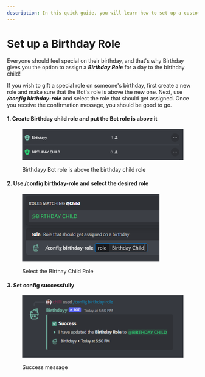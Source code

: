 ```yaml
---
description: In this quick guide, you will learn how to set up a custom birthday role.
---
```


# Set up a Birthday Role

Everyone should feel special on their birthday, and that's why Birthday gives you the option to assign a _**Birthday Role**_ for a day to the birthday child!

If you wish to gift a special role on someone's birthday, first create a new role and make sure that the Bot's role is above the new one. Next, use _**/config birthday-role**_ and select the role that should get assigned. Once you receive the confirmation message, you should be good to go.

#### 1. Create Birthday child role and put the Bot role is above it

<figure><img src="../../.gitbook/assets/BotOverBirthdayRole" alt=""><figcaption><p>Birthdayy Bot role is above the birthday child role</p></figcaption></figure>

#### 2. Use /config birthday-role and select the desired role

<figure><img src="../../.gitbook/assets/SelectRoleBirthdayRole.png" alt=""><figcaption><p>Select the Birthay Child Role</p></figcaption></figure>

#### 3. Set config successfully

<figure><img src="../../.gitbook/assets/BirthdayRoleConfigSuccess.png" alt=""><figcaption><p>Success message</p></figcaption></figure>
